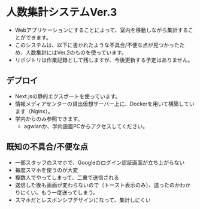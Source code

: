 # 人数集計システムVer.3
- Webアプリケーションにすることによって、室内を移動しながら集計することができます。
- このシステムは、以下に書かれたような不具合/不便な点が見つかったため、人数集計にはVer.2のものを使っています。
- リポジトリは作業記録として残しますが、今後更新する予定はありません。

## デプロイ
- Next.jsの静的エクスポートを使っています。
- 情報メディアセンターの貸出仮想サーバー上に、Dockerを用いて構築しています（Nginx）。
- 学内からのみ参照できます。
  - agwlanか、学内設置PCからアクセスしてください。

## 既知の不具合/不便な点
- 一部スタッフのスマホで、Googleのログイン認証画面が立ち上がらない
- 毎度スマホを使うのが大変
- 複数人でやってしまって、二重で送信される
- 送信した後も画面が変わらないので（トースト表示のみ）、送ったのかわかりにくい。もう一度送ってしまう。
- スマホだとレスポンシブデザインになって、集計しにくい


